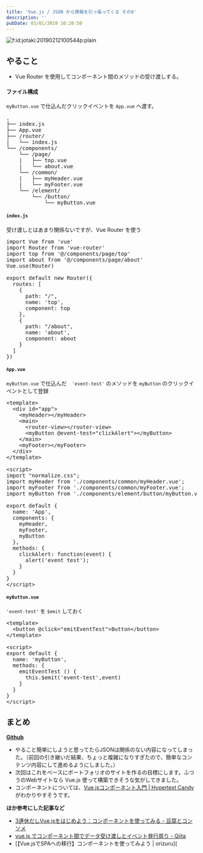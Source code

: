 ```yaml
---
title: 'Vue.js / JSON から情報を引っ張ってくる その8'
description: ''
pubDate: 03/01/2019 10:20:50
---
```


<p><span itemscope itemtype="http://schema.org/Photograph"><img src="/images/hatena/20190212100544.png" alt="f:id:jotaki:20190212100544p:plain" title="f:id:jotaki:20190212100544p:plain" class="hatena-fotolife" itemprop="image"></span></p>

<h2>やること</h2>

<ul>
<li>Vue Router を使用してコンポーネント間のメソッドの受け渡しする。</li>
</ul>

<h4>ファイル構成</h4>

<p><code>myButton.vue</code> で仕込んだクリックイベントを <code>App.vue</code> へ渡す。</p>

<pre class="code" data-lang="" data-unlink>.
├── index.js
├── App.vue
├── /router/
|   └── index.js
└── /components/
    └── /page/
    |   ├── top.vue
    |   └── about.vue
    └── /common/
    |   ├── myHeader.vue
    |   └── myFooter.vue
    └── /element/
        └── /button/
            └── myButton.vue</pre>

<h4><code>index.js</code></h4>

<p>受け渡しとはあまり関係ないですが、Vue Router を使う</p>

<pre class="code lang-javascript" data-lang="javascript" data-unlink><span class="synStatement">import</span> Vue from <span class="synConstant">'vue'</span>
<span class="synStatement">import</span> Router from <span class="synConstant">'vue-router'</span>
<span class="synStatement">import</span> <span class="synStatement">top</span> from <span class="synConstant">'@/components/page/top'</span>
<span class="synStatement">import</span> about from <span class="synConstant">'@/components/page/about'</span>
Vue.use(Router)

<span class="synStatement">export</span> <span class="synStatement">default</span> <span class="synStatement">new</span> Router(<span class="synIdentifier">{</span>
  routes: <span class="synIdentifier">[</span>
    <span class="synIdentifier">{</span>
      path: <span class="synConstant">&quot;/&quot;</span>,
      name: <span class="synConstant">'top'</span>,
      component: <span class="synStatement">top</span>
    <span class="synIdentifier">}</span>,
    <span class="synIdentifier">{</span>
      path: <span class="synConstant">&quot;/about&quot;</span>,
      name: <span class="synConstant">'about'</span>,
      component: about
    <span class="synIdentifier">}</span>
  <span class="synIdentifier">]</span>
<span class="synIdentifier">}</span>)
</pre>

<h4><code>App.vue</code></h4>

<p><code>myButton.vue</code> で仕込んだ　<code>'event-test'</code>  のメソッドを <code>myButton</code> のクリックイベントとして登録</p>

<pre class="code lang-javascript" data-lang="javascript" data-unlink>&lt;template&gt;
  &lt;div id=<span class="synConstant">&quot;app&quot;</span>&gt;
    &lt;myHeader&gt;&lt;/myHeader&gt;
    &lt;main&gt;
      &lt;router-view&gt;&lt;/router-view&gt;
      &lt;myButton @<span class="synStatement">event</span>-test=<span class="synConstant">&quot;clickAlert&quot;</span>&gt;&lt;/myButton&gt;
    &lt;/main&gt;
    &lt;myFooter&gt;&lt;/myFooter&gt;
  &lt;/div&gt;
&lt;/template&gt;

&lt;script&gt;
<span class="synStatement">import</span> <span class="synConstant">&quot;normalize.css&quot;</span>;
<span class="synStatement">import</span> myHeader from <span class="synConstant">'./components/common/myHeader.vue'</span>;
<span class="synStatement">import</span> myFooter from <span class="synConstant">'./components/common/myFooter.vue'</span>;
<span class="synStatement">import</span> myButton from <span class="synConstant">'./components/element/button/myButton.vue'</span>;

<span class="synStatement">export</span> <span class="synStatement">default</span> <span class="synIdentifier">{</span>
  name: <span class="synConstant">'App'</span>,
  components: <span class="synIdentifier">{</span>
    myHeader,
    myFooter,
    myButton
  <span class="synIdentifier">}</span>,
  methods: <span class="synIdentifier">{</span>
    clickAlert: <span class="synIdentifier">function</span>(<span class="synStatement">event</span>) <span class="synIdentifier">{</span>
      <span class="synStatement">alert</span>(<span class="synConstant">'event test'</span>);
    <span class="synIdentifier">}</span>
  <span class="synIdentifier">}</span>
<span class="synIdentifier">}</span>
&lt;/script&gt;
</pre>

<h4><code>myButton.vue</code></h4>

<p><code>'event-test'</code> を <code>$emit</code> しておく</p>

<pre class="code lang-javascript" data-lang="javascript" data-unlink>&lt;template&gt;
  &lt;button @click=<span class="synConstant">&quot;emitEventTest&quot;</span>&gt;Button&lt;/button&gt;
&lt;/template&gt;

&lt;script&gt;
<span class="synStatement">export</span> <span class="synStatement">default</span> <span class="synIdentifier">{</span>
  name: <span class="synConstant">'myButton'</span>,
  methods: <span class="synIdentifier">{</span>
    emitEventTest () <span class="synIdentifier">{</span>
      <span class="synIdentifier">this</span>.$emit(<span class="synConstant">'event-test'</span>,<span class="synStatement">event</span>)
    <span class="synIdentifier">}</span>
  <span class="synIdentifier">}</span>
<span class="synIdentifier">}</span>
&lt;/script&gt;
</pre>

<h2>まとめ</h2>

<p><a href="https://github.com/yuheijotaki/vue-study_20190222"><strong>Github</strong></a></p>

<ul>
<li>やること簡単にしようと思ってたらJSONは関係のない内容になってしまった。（前回の引き継いだ結果、ちょっと複雑になりすぎたので、簡単なコンテンツ内容にして進めるようにしました。）</li>
<li>次回はこれをベースにポートフォリオのサイトを作るの目標にします。ふつうのWebサイトなら Vue.js 使って構築できそうな気がしてきました。</li>
<li>コンポーネントについては、<a href="https://www.hypertextcandy.com/vuejs-components-introduction-environment-setting">Vue.jsコンポーネント入門 | Hypertext Candy</a> がわかりやすそうです。</li>
</ul>

<p><strong>ほか参考にした記事など</strong></p>

<ul>
<li><a href="https://www.tohuandkonsome.site/entry/2017/10/09/004525">3連休だしVue.jsをはじめよう：コンポーネントを使ってみる - 豆腐とコンソメ</a></li>
<li><a href="https://qiita.com/sasarkyz/items/347bcedec8e20d4fdd76">vue.js でコンポーネント間でデータ受け渡しとイベント発行周り - Qiita</a></li>
<li>[【Vue.jsでSPAへの移行】コンポーネントを使ってみよう | orizuru](</li>
</ul>
